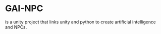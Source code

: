# GAI-NPC
is a unity project that links unity and python to create artificial intelligence and NPCs. 

